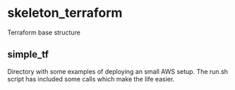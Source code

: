 # skeleton_terraform
Terraform base structure

## simple_tf
Directory with some examples of deploying an small AWS setup.
The run.sh script has included some calls which make the life easier.
